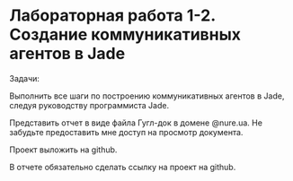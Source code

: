 # Лабораторная работа 1-2. Создание коммуникативных агентов в Jade

Задачи:

Выполнить все шаги по построению коммуникативных агентов в Jade, следуя руководству программиста Jade.

Представить отчет в виде файла Гугл-док в домене @nure.ua. Не забудьте предоставить мне доступ на просмотр документа.

Проект выложить на github.

В отчете обязательно сделать ссылку на проект на github.
